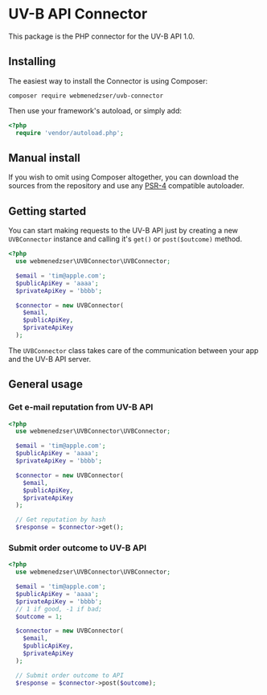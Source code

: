 # UV-B API Connector

This package is the PHP connector for the UV-B API 1.0.

## Installing

The easiest way to install the Connector is using Composer:

```
composer require webmenedzser/uvb-connector
```

Then use your framework's autoload, or simply add:

```php
<?php
  require 'vendor/autoload.php';
```

## Manual install

If you wish to omit using Composer altogether, you can download the sources from the repository and use any [PSR-4](http://www.php-fig.org/psr/psr-4/) compatible autoloader.

## Getting started

You can start making requests to the UV-B API just by creating a new `UVBConnector` instance and calling it's `get()` or `post($outcome)` method. 

```php
<?php
  use webmenedzser\UVBConnector\UVBConnector;

  $email = 'tim@apple.com';
  $publicApiKey = 'aaaa';
  $privateApiKey = 'bbbb';

  $connector = new UVBConnector(
    $email, 
    $publicApiKey, 
    $privateApiKey
  );
```

The `UVBConnector` class takes care of the communication between your app and the UV-B API server.

## General usage

### Get e-mail reputation from UV-B API

```php
<?php 
  use webmenedzser\UVBConnector\UVBConnector;

  $email = 'tim@apple.com';
  $publicApiKey = 'aaaa';
  $privateApiKey = 'bbbb';

  $connector = new UVBConnector(
    $email, 
    $publicApiKey, 
    $privateApiKey
  );

  // Get reputation by hash
  $response = $connector->get();
```

### Submit order outcome to UV-B API

```php
<?php
  use webmenedzser\UVBConnector\UVBConnector;

  $email = 'tim@apple.com';
  $publicApiKey = 'aaaa';
  $privateApiKey = 'bbbb';
  // 1 if good, -1 if bad;
  $outcome = 1;

  $connector = new UVBConnector(
    $email, 
    $publicApiKey, 
    $privateApiKey
  );

  // Submit order outcome to API
  $response = $connector->post($outcome);
```
